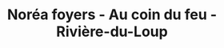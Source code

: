 ---
title: "Noréa foyers - Au coin du feu - Rivière-du-Loup"
url: /riviere-du-loup/norea-foyers-au-coin-du-feu-riviere-du-loup/
shop: fireplace
---
